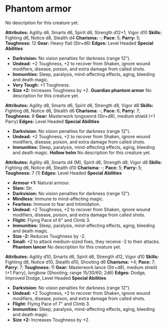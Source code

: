 # Phantom armor

No description for this creature yet.

**Attributes:** Agility d6, Smarts d6, Spirit d6, Strength d12+1, Vigor
d10
**Skills:** Fighting d6, Notice d8, Stealth d4
**Charisma:** -; **Pace:** 5; **Parry:** 5; **Toughness:** 12
**Gear:** Heavy flail (Str+d6)
**Edges:** Level Headed
**Special Abilities**

- **Darkvision:** No vision penalties for darkness (range 12").
- **Undead:** +2 Toughness, +2 to recover from Shaken, ignore wound
modifiers, disease, poison, and extra damage from called shots.
- **Immunities:** Sleep, paralysis, mind-affecting effects, aging,
bleeding and death magic.
- **Very Tough:** +1 Toughness.
- **Size +2:** Increases Toughness by +2.
**Guardian phantom armor**
No description for this creature yet.

**Attributes:** Agility d8, Smarts d6, Spirit d6, Strength d8, Vigor d8
**Skills:** Fighting d8, Notice d6, Stealth d6
**Charisma:** -; **Pace:** 6; **Parry:** 7; **Toughness:** 8
**Gear:** Masterwork longsword (Str+d8), medium shield (+1 Parry)
**Edges:** Level Headed
**Special Abilities**

- **Darkvision:** No vision penalties for darkness (range 12").
- **Undead:** +2 Toughness, +2 to recover from Shaken, ignore wound
modifiers, disease, poison, and extra damage from called shots.
- **Immunities:** Sleep, paralysis, mind-affecting effects, aging,
bleeding and death magic.
**Hollow helm**
No description for this creature yet.

**Attributes:** Agility d8, Smarts d4 (M), Spirit d6, Strength d8, Vigor
d8
**Skills:** Fighting d6, Notice d6, Stealth d10
**Charisma:** -; **Pace:** 5; **Parry:** 5; **Toughness:** 7 (1)
**Edges:** Level Headed
**Special Abilities**

- **Armour +1:** Natural armour.
- **Slam:** Str.
- **Darkvision:** No vision penalties for darkness (range 12").
- **Mindless:** Immune to mind-affecting magic.
- **Fearless:** Immune to fear and Intimidation.
- **Undead:** +2 Toughness, +2 to recover from Shaken, ignore wound
modifiers, disease, poison, and extra damage from called shots.
- **Flight:** Flying Pace of 6" and Climb 3.
- **Immunities:** Sleep, paralysis, mind-affecting effects, aging,
bleeding and death magic.
- **Size -2:** Reduces Toughness by -2.
- **Small:** +2 to attack medium-sized foes, they receive -2 to their
attacks.
**Phantom lancer**
No description for this creature yet.

**Attributes:** Agility d10, Smarts d6, Spirit d6, Strength d12, Vigor
d10
**Skills:** Fighting d8, Notice d10, Stealth d10, Shooting d6
**Charisma:** +4; **Pace:** 7; **Parry:** 7; **Toughness:** 11
**Gear:** Masterwork lance (Str+d8), medium shield (+1 Parry), longbow
(Shooting; range 15/30/60; 2d6)
**Edges:** Dodge, Improved Dodge, Level Headed
**Special Abilities**

- **Darkvision:** No vision penalties for darkness (range 12").
- **Undead:** +2 Toughness, +2 to recover from Shaken, ignore wound
modifiers, disease, poison, and extra damage from called shots.
- **Flight:** Flying Pace of 7" and Climb 3.
- **Immunities:** Sleep, paralysis, mind-affecting effects, aging,
bleeding and death magic.
- **Size +2:** Increases Toughness by +2.
